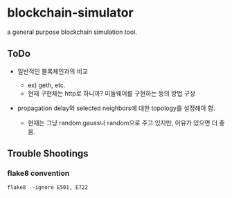 # blockchain-simulator
a general purpose blockchain simulation tool.

## ToDo
* 일반적인 블록체인과의 비교
  * ex) geth, etc.
  * 현재 구현체는 http로 하니까? 미들웨어를 구현하는 등의 방법 구상

* propagation delay와 selected neighbors에 대한 topology를 설정해야 함.
  * 현재는 그냥 random.gauss나 random으로 주고 있지만, 이유가 있으면 더 좋음.

## Trouble Shootings

### flake8 convention
```
flake8 --ignore E501, E722
```
